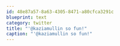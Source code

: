 ```yaml
---
id: 48e87a57-8a63-4305-8471-a80cfca3291c
blueprint: text
category: twitter
title: "'@kaziamullin so fun!"
caption: "'@kaziamullin so fun!"
---
```

